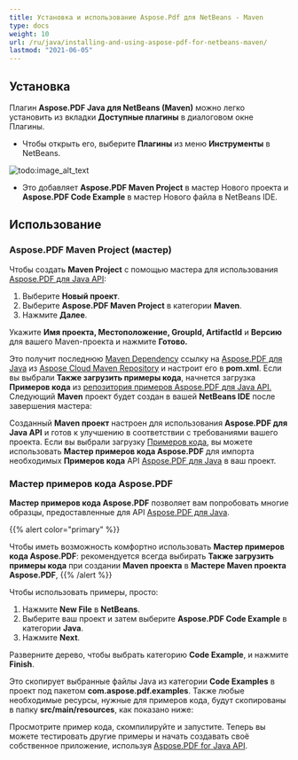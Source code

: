```yaml
---
title: Установка и использование Aspose.Pdf для NetBeans - Maven
type: docs
weight: 10
url: /ru/java/installing-and-using-aspose-pdf-for-netbeans-maven/
lastmod: "2021-06-05"
---
```


## Установка

Плагин **Aspose.PDF Java для NetBeans (Maven)** можно легко установить из вкладки **Доступные плагины** в диалоговом окне Плагины.

- Чтобы открыть его, выберите **Плагины** из меню **Инструменты** в NetBeans.

![todo:image_alt_text](installing-and-using-aspose-pdf-for-netbeans-maven_1.png)

- Это добавляет **Aspose.PDF Maven Project** в мастер Нового проекта и **Aspose.PDF Code Example** в мастер Нового файла в NetBeans IDE.

## Использование

### Aspose.PDF Maven Project (мастер)

Чтобы создать **Maven Project** с помощью мастера для использования [Aspose.PDF для Java API](http://www.aspose.com/java/pdf-component.aspx):

1. Выберите **Новый проект**.
2. Выберите **Aspose.PDF Maven Project** в категории **Maven**.
3. Нажмите **Далее**.

Укажите **Имя проекта, Местоположение, GroupId, ArtifactId** и **Версию** для вашего Maven-проекта и нажмите **Готово.**

Это получит последнюю [Maven Dependency](http://maven.aspose.com/repository/ext-release-local/com/aspose/aspose-pdf/) ссылку на [Aspose.PDF для Java](http://www.aspose.com/java/pdf-component.aspx) из [Aspose Cloud Maven Repository](https://repository.aspose.com/webapp/#/artifacts/browse/tree/General/repo) и настроит его в **pom.xml**.
 Если вы выбрали **Также загрузить примеры кода**, начнется загрузка **Примеров кода** из [репозитория примеров Aspose.PDF для Java API.](https://github.com/aspose-pdf/Aspose.PDF-for-Java/tree/master/Examples) Следующий **Maven** проект будет создан в вашей **NetBeans IDE** после завершения мастера:

Созданный **Maven проект** настроен для использования **Aspose.PDF для Java API** и готов к улучшению в соответствии с требованиями вашего проекта. Если вы выбрали загрузку [Примеров кода](https://github.com/aspose-pdf/Aspose.PDF-for-Java/tree/master/Examples), вы можете использовать **Мастер примеров кода Aspose.PDF** для импорта необходимых **Примеров кода** API [Aspose.PDF для Java](http://www.aspose.com/java/pdf-component.aspx) в ваш проект.

### Мастер примеров кода Aspose.PDF

**Мастер примеров кода Aspose.PDF** позволяет вам попробовать многие образцы, предоставленные для API [Aspose.PDF для Java](http://www.aspose.com/java/pdf-component.aspx).

{{% alert color="primary" %}}

Чтобы иметь возможность комфортно использовать **Мастер примеров кода Aspose.PDF**: рекомендуется всегда выбирать **Также загрузить примеры кода** при создании **Maven проекта** в **Мастере Maven проекта Aspose.PDF**,
{{% /alert %}}

Чтобы использовать примеры, просто:

1. Нажмите **New File** в **NetBeans**.
2. Выберите ваш проект и затем выберите **Aspose.PDF Code Example** в категории **Java**.
3. Нажмите **Next**.

Разверните дерево, чтобы выбрать категорию **Code Example**, и нажмите **Finish**.

Это скопирует выбранные файлы Java из категории **Code Examples** в проект под пакетом **com.aspose.pdf.examples**. Также любые необходимые ресурсы, нужные для примеров кода, будут скопированы в папку **src/main/resources**, как показано ниже:

Просмотрите пример кода, скомпилируйте и запустите.
Теперь вы можете тестировать другие примеры и начать создавать своё собственное приложение, используя [Aspose.PDF for Java API](http://www.aspose.com/java/pdf-component.aspx).